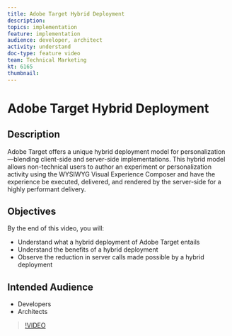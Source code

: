 ```yaml
---
title: Adobe Target Hybrid Deployment
description: 
topics: implementation
feature: implementation
audience: developer, architect
activity: understand
doc-type: feature video
team: Technical Marketing
kt: 6165
thumbnail: 
---
```


# Adobe Target Hybrid Deployment

## Description

Adobe Target offers a unique hybrid deployment model for personalization—blending client-side and server-side implementations. This hybrid model allows non-technical users to author an experiment or personalization activity using the WYSIWYG Visual Experience Composer and have the experience be executed, delivered, and rendered by the server-side for a highly performant delivery. 

## Objectives

By the end of this video, you will:

* Understand what a hybrid deployment of Adobe Target entails
* Understand the benefits of a hybrid deployment
* Observe the reduction in server calls made possible by a hybrid deployment

## Intended Audience

* Developers
* Architects

>[!VIDEO](https://video.tv.adobe.com/v/41698/?quality=12)

<!-- JUDY: add to this once we have documentation. And/or add to this, with links to the on-device decisioning content. For more information, visit the [documentation](https://docs.adobe.com/content/help/en/target/using/implement-target/implementing-target.html). -->

